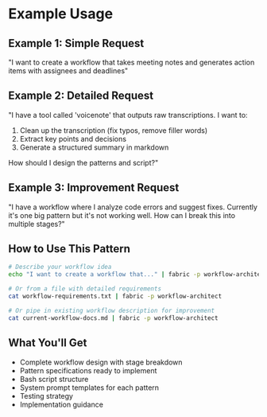# Example Usage

## Example 1: Simple Request

"I want to create a workflow that takes meeting notes and generates action items with assignees and deadlines"

## Example 2: Detailed Request

"I have a tool called 'voicenote' that outputs raw transcriptions. I want to:
1. Clean up the transcription (fix typos, remove filler words)
2. Extract key points and decisions
3. Generate a structured summary in markdown

How should I design the patterns and script?"

## Example 3: Improvement Request

"I have a workflow where I analyze code errors and suggest fixes. Currently it's one big pattern but it's not working well. How can I break this into multiple stages?"

## How to Use This Pattern

```bash
# Describe your workflow idea
echo "I want to create a workflow that..." | fabric -p workflow-architect

# Or from a file with detailed requirements
cat workflow-requirements.txt | fabric -p workflow-architect

# Or pipe in existing workflow description for improvement
cat current-workflow-docs.md | fabric -p workflow-architect
```

## What You'll Get

- Complete workflow design with stage breakdown
- Pattern specifications ready to implement
- Bash script structure
- System prompt templates for each pattern
- Testing strategy
- Implementation guidance

